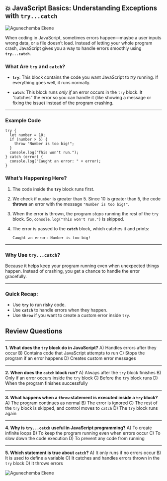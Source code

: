 ## 💥 JavaScript Basics: Understanding Exceptions with `try...catch`

![Agunechemba Ekene](https://agunechembaekene.wordpress.com/wp-content/uploads/2025/05/a_goal_keeper_catching_a_ball_in.jpeg)

When coding in JavaScript, sometimes errors happen—maybe a user inputs wrong data, or a file doesn’t load. Instead of letting your whole program crash, JavaScript gives you a way to handle errors smoothly using **`try...catch`**.

### What Are `try` and `catch`?

* **`try`**: This block contains the code you want JavaScript to *try* running. If everything goes well, it runs normally.

* **`catch`**: This block runs *only if* an error occurs in the `try` block. It “catches” the error so you can handle it (like showing a message or fixing the issue) instead of the program crashing.

---

### Example Code

```
try {
  let number = 10;
  if (number > 5) {
    throw "Number is too big!";
  }
  console.log("This won't run.");
} catch (error) {
  console.log("Caught an error: " + error);
}
```

### What’s Happening Here?

1. The code inside the **`try`** block runs first.

2. We check if `number` is greater than 5. Since 10 is greater than 5, the code **throws** an error with the message `"Number is too big!"`.

3. When the error is thrown, the program *stops* running the rest of the `try` block. So, `console.log("This won't run.")` is skipped.

4. The error is passed to the **`catch`** block, which catches it and prints:

   ```
   Caught an error: Number is too big!
   ```

---

### Why Use `try...catch`?

Because it helps keep your program running even when unexpected things happen. Instead of crashing, you get a chance to handle the error gracefully.

---

### Quick Recap:

* Use **`try`** to run risky code.
* Use **`catch`** to handle errors when they happen.
* Use **`throw`** if you want to create a custom error inside `try`.

## Review Questions
---

**1. What does the `try` block do in JavaScript?**
A) Handles errors after they occur
B) Contains code that JavaScript attempts to run
C) Stops the program if an error happens
D) Creates custom error messages


---

**2. When does the `catch` block run?**
A) Always after the `try` block finishes
B) Only if an error occurs inside the `try` block
C) Before the `try` block runs
D) When the program finishes successfully

---

**3. What happens when a `throw` statement is executed inside a `try` block?**
A) The program continues as normal
B) The error is ignored
C) The rest of the `try` block is skipped, and control moves to `catch`
D) The `try` block runs again

---

**4. Why is `try...catch` useful in JavaScript programming?**
A) To create infinite loops
B) To keep the program running even when errors occur
C) To slow down the code execution
D) To prevent any code from running

---

**5. Which statement is true about `catch`?**
A) It only runs if no errors occur
B) It is used to define a variable
C) It catches and handles errors thrown in the `try` block
D) It throws errors


![Agunechemba Ekene](https://agunechembaekene.wordpress.com/wp-content/uploads/2025/05/chatgpt-image-may-17-2025-06_20_21-pm-1.png)
